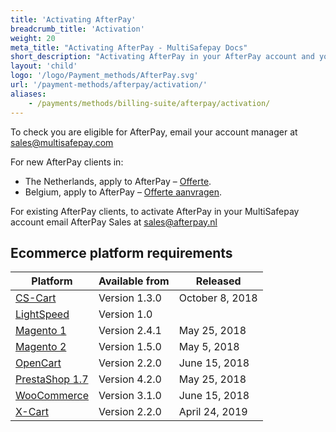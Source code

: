```yaml
---
title: 'Activating AfterPay'
breadcrumb_title: 'Activation'
weight: 20
meta_title: "Activating AfterPay - MultiSafepay Docs"
short_description: "Activating AfterPay in your AfterPay account and your MultiSafepay account"
layout: 'child'
logo: '/logo/Payment_methods/AfterPay.svg'
url: '/payment-methods/afterpay/activation/'
aliases:
    - /payments/methods/billing-suite/afterpay/activation/
---
```


To check you are eligible for AfterPay, email your account manager at <sales@multisafepay.com>

For new AfterPay clients in:

- The Netherlands, apply to AfterPay – [Offerte](https://www.afterpay.nl/nl/zakelijk/offerte).
- Belgium, apply to AfterPay – [Offerte aanvragen](https://www.afterpay.be/be/footer/zakelijke-partners/offerte-aanvragen).

For existing AfterPay clients, to activate AfterPay in your MultiSafepay account email AfterPay Sales at <sales@afterpay.nl>  

## Ecommerce platform requirements

| Platform | Available from  | Released  |
|---|---|---|
| [CS-Cart](https://github.com/MultiSafepay/CS-Cart/blob/master/CHANGELOG.md)  | Version 1.3.0  | October 8, 2018  |
| [LightSpeed](/ecommerce-platforms/lightspeed/)  | Version 1.0  |   |
| [Magento 1](/payments/integrations/ecommerce-platforms/magento1/changelog)  | Version 2.4.1  | May 25, 2018  | 
| [Magento 2](https://github.com/MultiSafepay/Magento2Msp/blob/master/CHANGELOG.md)  | Version 1.5.0  | May 5, 2018  |
| [OpenCart](https://github.com/MultiSafepay/Opencart/blob/master/CHANGELOG.md)  | Version 2.2.0  | June 15, 2018  |
| [PrestaShop 1.7](https://github.com/MultiSafepay/PrestaShop/blob/master/CHANGELOG.md)  | Version 4.2.0  | May 25, 2018  |
| [WooCommerce](https://github.com/MultiSafepay/WooCommerce/blob/master/CHANGELOG.md)  | Version 3.1.0  | June 15, 2018  |
| [X-Cart](/payments/integrations/ecommerce-platforms/x-cart)  | Version 2.2.0  | April 24, 2019  |


